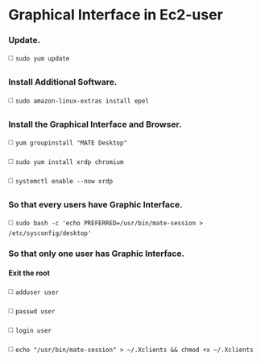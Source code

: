 # Graphical Interface in Ec2-user

### Update.

◻️ `sudo yum update`

### Install Additional Software.

◻️ `sudo amazon-linux-extras install epel`

### Install the Graphical Interface and Browser.

◻️ `yum groupinstall "MATE Desktop"`

◻️ `sudo yum install xrdp chromium`

◻️ `systemctl enable --now xrdp`

### So that every users have Graphic Interface.

◻️ `sudo bash -c 'echo PREFERRED=/usr/bin/mate-session > /etc/sysconfig/desktop'`

### So that only one user has Graphic Interface.

#### Exit the root

◻️ `adduser user`

◻️ `passwd user`

◻️ `login user`

◻️ `echo "/usr/bin/mate-session" > ~/.Xclients && chmod +x ~/.Xclients`
